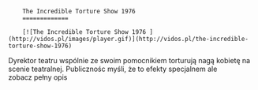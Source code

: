 
        The Incredible Torture Show 1976 
        =============
        
        [![The Incredible Torture Show 1976 ](http://vidos.pl/images/player.gif)](http://vidos.pl/the-incredible-torture-show-1976)
        
        
 Dyrektor teatru wspólnie ze swoim pomocnikiem torturują nagą kobietę na scenie teatralnej. Publicznośc myśli, że to efekty specjalnem ale zobacz pełny opis
    